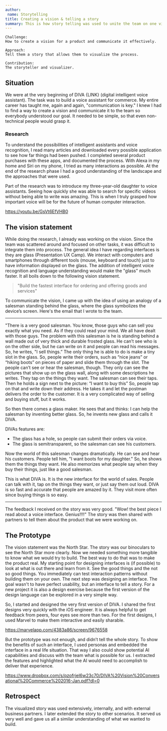 ```yaml
---
author:
 name: Storytelling
title: Creating a vision & telling a story
summary: This is how story telling was used to unite the team on one vision and goal.
---
```


```
Challenge:
How to create a vision for a product and communicate it effectively.

Approach:
Tell them a story that allows them to visualize the process.

Contribution:
The storyteller and visualizer.
```

## Situation
We were at the very beginning of DIVA {LINK} (digital intelligent voice assistant). The task was to build a voice assistant for commerce. My entire career has taught me, again and again, "communication is key." I knew I had to find a way to create a vision and communicate it to the team so everybody understood our goal. It needed to be simple, so that even non-technical people would grasp it.

### Research
To understand the possibilities of intelligent assistants and voice recognition, I read many articles and downloaded every possible application to see how far things had been pushed. I completed several product purchases with these apps, and documented the process. With Alexa in my home and Siri on my phone, I tried as many interactions as possible. At the end of the research phase I had a good understanding of the landscape and the approaches that were used. 

Part of the research was to introduce my three-year-old daughter to voice assistants. Seeing how quickly she was able to search for specific videos without being able to write was amazing. This is when I truly grasped how important voice will be for the future of human computer interaction. 

https://youtu.be/GsVt6EfVHB0

## The vision statement 

While doing the research, I already was working on the vision. Since the team was scattered around and focused on other tasks, it was difficult to integrate them into process. The general idea I have regarding interfaces is they are glass (Presentation UX Camp). We interact with computers and smartphones through different tools (mouse, keyboard and touch) just to have information displayed on the glass. The addition of  intelligent voice recognition and language understanding would make the "glass" much faster. It all boils down to the following vision statement. 

>"Build the fastest interface for ordering and offering goods and services"

To communicate the vision, I came up with the idea of using an analogy of a salesman standing behind the glass, where the glass symbolizes the device’s screen. Here's the email that I wrote to the team.

---
"There is a very good salesman. You know, those guys who can sell you exactly what you need. As if they could read your mind.
We all have dealt with those guys. The problem with this salesman is he is standing behind a wall made out of very thick and durable frosted glass. He can’t see who is on the other side, but he can write on it and people can read his messages. So, he writes, "I sell things.” The only thing he is able to do is make a tiny slot in the glass. So, people write their orders, such as “nice jeans” or “hiking boots” on pieces of paper and slide them through the slot. The people can’t see or hear the salesman, though. They only can see the pictures that show up on the glass wall, along with some descriptions he writes. They tap on the things they want. The salesman can see their taps. Then he holds a sign next to the picture: “I want to buy this” So, people tap on that and write down their address. He takes it and let the postman delivers the order to the customer. It is a very complicated way of selling and buying stuff, but it works.

So then there comes a glass maker. He sees that and thinks: I can help the salesman by inventing better glass. So, he invents new glass and calls it DIVA.

DIVAs features are:
- The glass has a hole, so people can submit their orders via voice.
- The glass is semitransparent, so the salesman can see his customers.

Now the world of this salesman changes dramatically. He can see and hear his customers. People tell him, "I want boots for my daughter." So, he shows them the things they want. He also memorizes what people say when they buy their things, just like a good salesman.

This is what DIVA is. It is the new interface for the world of sales. People can talk with it, tap on the things they want, or just say them out loud. DIVA is so fast and accurate that people are amazed by it. They visit more often since buying things is so easy.

---

The feedback I received on the story was very good. "Wow! the best piece I read about a voice interface. Genius!!!!" The story was then shared with partners to tell them about the product that we were working on.

## The Prototype
The vision statement was the North Star. The story was our binoculars to see the North Star more clearly. Now we needed something more tangible to know what we would try to build. The best way to do that was to make the product real. My starting point for designing interfaces is (if possible) to look at what is out there and learn from it. See the good things and the not so good things. You immediately can test interaction patterns without building them on your own. The next step was designing an interface. The goal wasn't to have perfect usability, but an interface to tell a story. For a new project it is also a design exercise because the first version of the design language can be explored in a very simple way.

So, I started and designed the very first version of DIVA. I shared the first designs very quickly with the iOS engineer. It is always helpful to get feedback from peers, four eyes see more than two. For the first designs, I used Marvel to make them interactive and easily sharable.

https://marvelapp.com/4383a86/screen/9676558

But the prototype was not enough, and didn’t tell the whole story. To show the benefits of such an interface, I used personas and embedded the interface in a real life situation. That way I also could show potential AI capabilities and discuss with the team what is possible for us. I extracted the features and highlighted what the AI would need to accomplish to deliver that experience.

https://www.dropbox.com/s/pzofrjel6w23c70/DIVA%20Vision%20Conversational%20Commerce%202016-Jan.pdf?dl=0

## Retrospect
The visualized story was used extensively, internally, and with external business partners. I later extended the story to other scenarios. It served us very well and gave us all a similar understanding of what we wanted to build.
